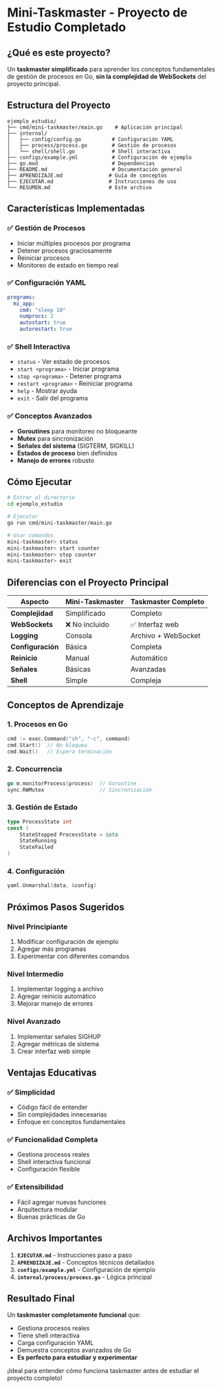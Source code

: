 # **Mini-Taskmaster - Proyecto de Estudio Completado**

## **¿Qué es este proyecto?**
Un **taskmaster simplificado** para aprender los conceptos fundamentales de gestión de procesos en Go, **sin la complejidad de WebSockets** del proyecto principal.

## **Estructura del Proyecto**
```
ejemplo_estudio/
├── cmd/mini-taskmaster/main.go    # Aplicación principal
├── internal/
│   ├── config/config.go          # Configuración YAML
│   ├── process/process.go        # Gestión de procesos
│   └── shell/shell.go            # Shell interactiva
├── configs/example.yml           # Configuración de ejemplo
├── go.mod                        # Dependencias
├── README.md                     # Documentación general
├── APRENDIZAJE.md               # Guía de conceptos
├── EJECUTAR.md                  # Instrucciones de uso
└── RESUMEN.md                   # Este archivo
```

## **Características Implementadas**

### **✅ Gestión de Procesos**
- Iniciar múltiples procesos por programa
- Detener procesos graciosamente
- Reiniciar procesos
- Monitoreo de estado en tiempo real

### **✅ Configuración YAML**
```yaml
programs:
  mi_app:
    cmd: "sleep 10"
    numprocs: 2
    autostart: true
    autorestart: true
```

### **✅ Shell Interactiva**
- `status` - Ver estado de procesos
- `start <programa>` - Iniciar programa
- `stop <programa>` - Detener programa
- `restart <programa>` - Reiniciar programa
- `help` - Mostrar ayuda
- `exit` - Salir del programa

### **✅ Conceptos Avanzados**
- **Goroutines** para monitoreo no bloqueante
- **Mutex** para sincronización
- **Señales del sistema** (SIGTERM, SIGKILL)
- **Estados de proceso** bien definidos
- **Manejo de errores** robusto

## **Cómo Ejecutar**
```bash
# Entrar al directorio
cd ejemplo_estudio

# Ejecutar
go run cmd/mini-taskmaster/main.go

# Usar comandos
mini-taskmaster> status
mini-taskmaster> start counter
mini-taskmaster> stop counter
mini-taskmaster> exit
```

## **Diferencias con el Proyecto Principal**

| Aspecto | Mini-Taskmaster | Taskmaster Completo |
|---------|----------------|-------------------|
| **Complejidad** | Simplificado | Completo |
| **WebSockets** | ❌ No incluido | ✅ Interfaz web |
| **Logging** | Consola | Archivo + WebSocket |
| **Configuración** | Básica | Completa |
| **Reinicio** | Manual | Automático |
| **Señales** | Básicas | Avanzadas |
| **Shell** | Simple | Compleja |

## **Conceptos de Aprendizaje**

### **1. Procesos en Go**
```go
cmd := exec.Command("sh", "-c", command)
cmd.Start()  // No bloquea
cmd.Wait()   // Espera terminación
```

### **2. Concurrencia**
```go
go m.monitorProcess(process)  // Goroutine
sync.RWMutex                  // Sincronización
```

### **3. Gestión de Estado**
```go
type ProcessState int
const (
    StateStopped ProcessState = iota
    StateRunning
    StateFailed
)
```

### **4. Configuración**
```go
yaml.Unmarshal(data, &config)
```

## **Próximos Pasos Sugeridos**

### **Nivel Principiante**
1. Modificar configuración de ejemplo
2. Agregar más programas
3. Experimentar con diferentes comandos

### **Nivel Intermedio**
1. Implementar logging a archivo
2. Agregar reinicio automático
3. Mejorar manejo de errores

### **Nivel Avanzado**
1. Implementar señales SIGHUP
2. Agregar métricas de sistema
3. Crear interfaz web simple

## **Ventajas Educativas**

### **✅ Simplicidad**
- Código fácil de entender
- Sin complejidades innecesarias
- Enfoque en conceptos fundamentales

### **✅ Funcionalidad Completa**
- Gestiona procesos reales
- Shell interactiva funcional
- Configuración flexible

### **✅ Extensibilidad**
- Fácil agregar nuevas funciones
- Arquitectura modular
- Buenas prácticas de Go

## **Archivos Importantes**

1. **`EJECUTAR.md`** - Instrucciones paso a paso
2. **`APRENDIZAJE.md`** - Conceptos técnicos detallados
3. **`configs/example.yml`** - Configuración de ejemplo
4. **`internal/process/process.go`** - Lógica principal

## **Resultado Final**
Un **taskmaster completamente funcional** que:
- Gestiona procesos reales
- Tiene shell interactiva
- Carga configuración YAML
- Demuestra conceptos avanzados de Go
- **Es perfecto para estudiar y experimentar**

¡Ideal para entender cómo funciona taskmaster antes de estudiar el proyecto completo!